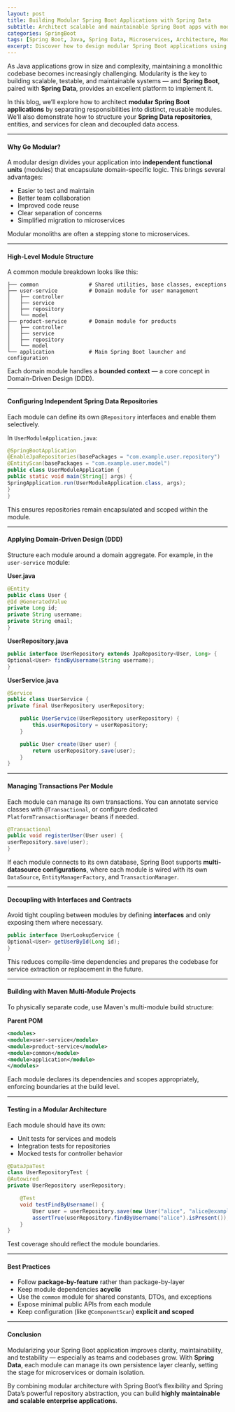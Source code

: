 ```yaml
---
layout: post
title: Building Modular Spring Boot Applications with Spring Data
subtitle: Architect scalable and maintainable Spring Boot apps with modular design and Spring Data integration
categories: SpringBoot
tags: [Spring Boot, Java, Spring Data, Microservices, Architecture, Modularity]
excerpt: Discover how to design modular Spring Boot applications using Spring Data. Learn about layered architecture, domain-driven design, repository patterns, and component-based module separation.
---
```

As Java applications grow in size and complexity, maintaining a monolithic codebase becomes increasingly challenging. Modularity is the key to building scalable, testable, and maintainable systems — and **Spring Boot**, paired with **Spring Data**, provides an excellent platform to implement it.

In this blog, we’ll explore how to architect **modular Spring Boot applications** by separating responsibilities into distinct, reusable modules. We’ll also demonstrate how to structure your **Spring Data repositories**, entities, and services for clean and decoupled data access.

---

#### Why Go Modular?

A modular design divides your application into **independent functional units** (modules) that encapsulate domain-specific logic. This brings several advantages:

- Easier to test and maintain
- Better team collaboration
- Improved code reuse
- Clear separation of concerns
- Simplified migration to microservices

Modular monoliths are often a stepping stone to microservices.

---

#### High-Level Module Structure

A common module breakdown looks like this:

```
├── common                # Shared utilities, base classes, exceptions
├── user-service          # Domain module for user management
│   ├── controller
│   ├── service
│   ├── repository
│   └── model
├── product-service       # Domain module for products
│   ├── controller
│   ├── service
│   ├── repository
│   └── model
└── application           # Main Spring Boot launcher and configuration
```

Each domain module handles a **bounded context** — a core concept in Domain-Driven Design (DDD).

---

#### Configuring Independent Spring Data Repositories

Each module can define its own `@Repository` interfaces and enable them selectively.

In `UserModuleApplication.java`:

```java
@SpringBootApplication
@EnableJpaRepositories(basePackages = "com.example.user.repository")
@EntityScan(basePackages = "com.example.user.model")
public class UserModuleApplication {
public static void main(String[] args) {
SpringApplication.run(UserModuleApplication.class, args);
}
}
```

This ensures repositories remain encapsulated and scoped within the module.

---

#### Applying Domain-Driven Design (DDD)

Structure each module around a domain aggregate. For example, in the `user-service` module:

**User.java**

```java
@Entity
public class User {
@Id @GeneratedValue
private Long id;
private String username;
private String email;
}
```

**UserRepository.java**

```java
public interface UserRepository extends JpaRepository<User, Long> {
Optional<User> findByUsername(String username);
}
```

**UserService.java**

```java
@Service
public class UserService {
private final UserRepository userRepository;

    public UserService(UserRepository userRepository) {
        this.userRepository = userRepository;
    }

    public User create(User user) {
        return userRepository.save(user);
    }
}
```

---

#### Managing Transactions Per Module

Each module can manage its own transactions. You can annotate service classes with `@Transactional`, or configure dedicated `PlatformTransactionManager` beans if needed.

```java
@Transactional
public void registerUser(User user) {
userRepository.save(user);
}
```

If each module connects to its own database, Spring Boot supports **multi-datasource configurations**, where each module is wired with its own `DataSource`, `EntityManagerFactory`, and `TransactionManager`.

---

#### Decoupling with Interfaces and Contracts

Avoid tight coupling between modules by defining **interfaces** and only exposing them where necessary.

```java
public interface UserLookupService {
Optional<User> getUserById(Long id);
}
```

This reduces compile-time dependencies and prepares the codebase for service extraction or replacement in the future.

---

#### Building with Maven Multi-Module Projects

To physically separate code, use Maven's multi-module build structure:

**Parent POM**

```xml
<modules>
<module>user-service</module>
<module>product-service</module>
<module>common</module>
<module>application</module>
</modules>
```

Each module declares its dependencies and scopes appropriately, enforcing boundaries at the build level.

---

#### Testing in a Modular Architecture

Each module should have its own:
- Unit tests for services and models
- Integration tests for repositories
- Mocked tests for controller behavior

```java
@DataJpaTest
class UserRepositoryTest {
@Autowired
private UserRepository userRepository;

    @Test
    void testFindByUsername() {
        User user = userRepository.save(new User("alice", "alice@example.com"));
        assertTrue(userRepository.findByUsername("alice").isPresent());
    }
}
```

Test coverage should reflect the module boundaries.

---

#### Best Practices

- Follow **package-by-feature** rather than package-by-layer
- Keep module dependencies **acyclic**
- Use the `common` module for shared constants, DTOs, and exceptions
- Expose minimal public APIs from each module
- Keep configuration (like `@ComponentScan`) **explicit and scoped**

---

#### Conclusion

Modularizing your Spring Boot application improves clarity, maintainability, and testability — especially as teams and codebases grow. With **Spring Data**, each module can manage its own persistence layer cleanly, setting the stage for microservices or domain isolation.

By combining modular architecture with Spring Boot’s flexibility and Spring Data’s powerful repository abstraction, you can build **highly maintainable and scalable enterprise applications**.
